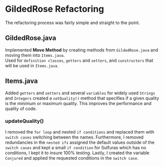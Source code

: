 # GildedRose Refactoring

The refactoring process was fairly simple and straight to the point.  

## GildedRose.java

Implemented **Move Method** by creating methods from `GildedRose.java` and moving them into `Items.java`.   
Used for `definition classes`, `getters` and `setters`, and `cunstructors` that will be used in `Items.java`.  

## Items.java

Added `getters` and `setters` and several `variables` for widely used `Strings` and `Integers` created a `setQuality()` method that specifies if a given quality is the minimum or maximum quality. This improves the performance and quality of code.

### updateQuality()

I removed the `for loop` and nested `if conditions` and replaced them with `switch cases` switching between the names.
Furthermore, I removed redundancies in the `nested ifs` assigned the default values outside of the `switch cases` and kept a small `if condition` for Sulfuras which has no conditions, I kept it to insure 100% testing.
Lastly, I created the variable `Conjured` and applied the requested conditions in the `switch case`.
